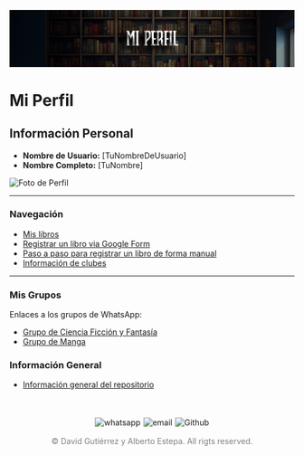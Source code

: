 ![Cabecera Mi Perfil](imagenes/Cabeceras/MiPerfil_Cabecera.jpg)

# Mi Perfil

## Información Personal
- **Nombre de Usuario:** [TuNombreDeUsuario]
- **Nombre Completo:** [TuNombre]

![Foto de Perfil](imagenes/tu_foto.png)

---

### Navegación
- [Mis libros](Libros/mis_libros.md)
- [Registrar un libro via Google Form](https://docs.google.com/forms/d/e/1FAIpQLSe7DZdqBgSqku0dTCAFIl6VhtBezWXjMu_E0ZwRBSoZ1RZNfQ/viewform)
- [Paso a paso para registrar un libro de forma manual](Libros/book_register.md)
- [Información de clubes](02_Clubes/README.md)

---

### Mis Grupos
Enlaces a los grupos de WhatsApp:
- [Grupo de Ciencia Ficción y Fantasía](https://chat.whatsapp.com/LCPSNb9qpbU6BA7hM1OGof)
- [Grupo de Manga](https://chat.whatsapp.com/JOM3QTtvIR7GE1xzbhzv9I)

### Información General
- [Información general del repositorio](README.md)

<div style="display: flex; justify-content: space-between; align-items: center; margin-left: 30%;margin-right: 30%;margin-top: 50px">
  <img src="imagenes/whatsapplogo.png" alt="whatsapp">
  <img src="imagenes/emaillogopng.png" alt="email" >
  <img src="imagenes/githublogopng.png" alt="Github">
</div>

<p style="text-align: center;color:grey; margin-top: 3%"> 
&copy David Gutiérrez y Alberto Estepa. All rigts reserved.
</p>
